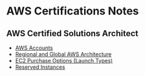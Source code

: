 # AWS Certifications Notes

## AWS Certified Solutions Architect

- [AWS Accounts](aws-sa/aws-accounts.md)
- [Regional and Global AWS Architecture](aws-sa/regional-global-aws-architecture.md)
- [EC2 Purchase Options (Launch Types)](aws-sa/ec2-purchase-options.md)
- [Reserved Instances](aws-sa/reserved-instances.md)
